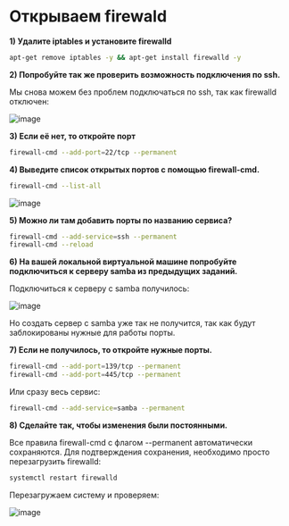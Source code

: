 # Открываем firewald

**1) Удалите iptables и установите firewalld**

```sh
apt-get remove iptables -y && apt-get install firewalld -y
```

**2) Попробуйте так же проверить возможность подключения по ssh.**

Мы снова можем без проблем подключаться по ssh, так как firewalld отключен:

![image](https://github.com/user-attachments/assets/d78aba52-d09c-4076-88ef-2480cde0fd1b)

**3) Если её нет, то откройте порт**

```sh
firewall-cmd --add-port=22/tcp --permanent
```

**4) Выведите список открытых портов с помощью firewall-cmd.**

```sh
firewall-cmd --list-all
```

![image](https://github.com/user-attachments/assets/c1bedfb7-13c4-4b92-a2bb-7003be9c8453)

**5) Можно ли там добавить порты по названию сервиса?**

```sh
firewall-cmd --add-service=ssh --permanent
firewall-cmd --reload
```

**6) На вашей локальной виртуальной машине попробуйте подключиться к серверу samba из предыдущих заданий.**

Подключиться к серверу с samba получилось:

![image](https://github.com/user-attachments/assets/cf69789d-789a-41bf-82bc-8ebcaac98938)

Но создать сервер с samba уже так не получится, так как будут заблокированы нужные для работы порты.


**7) Если не получилось, то откройте нужные порты.**

```sh
firewall-cmd --add-port=139/tcp --permanent
firewall-cmd --add-port=445/tcp --permanent
```

Или сразу весь сервис:

```sh
firewall-cmd --add-service=samba --permanent
```

**8) Сделайте так, чтобы изменения были постоянными.**

Все правила firewall-cmd с флагом --permanent автоматически сохраняются. Для подтверждения сохранения, необходимо просто перезагрузить firewalld:

```sh
systemctl restart firewalld
```

Перезагружаем систему и проверяем:

![image](https://github.com/user-attachments/assets/4747cada-619d-4271-bf8b-1fd5e39073d8)
